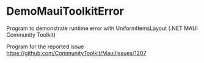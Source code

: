 # DemoMauiToolkitError
Program to demonstrate runtime error with UniformItemsLayout (.NET MAUI Community Toolkit)

Program for the reported issue https://github.com/CommunityToolkit/Maui/issues/1207
